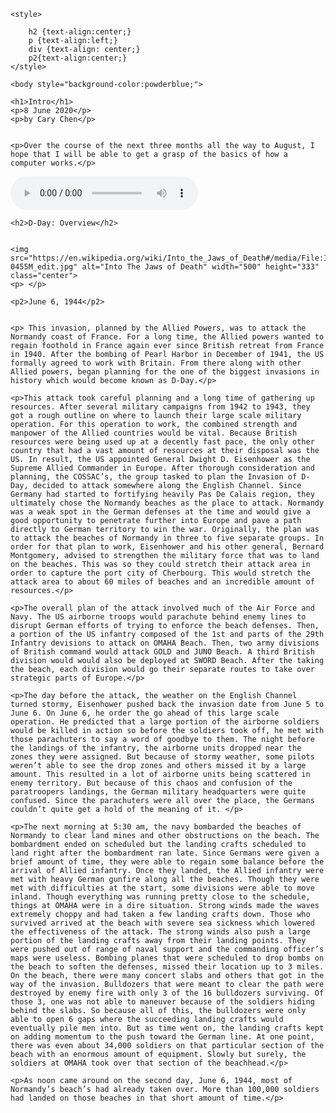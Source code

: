 


<html lang="en">
<head>
  <meta charset="utf-8">

  <title>Cary Chen HTML Website</title>
  <meta name="description" content="The HTML5 Herald">
  <meta name="author" content="SitePoint">

	<style>

		h2 {text-align:center;}
		p {text-align:left;}
		div {text-align: center;}
		p2{text-align:center;}
	</style>

</head>

<body>

	<body style="background-color:powderblue;">

  	<h1>Intro</h1>
	<p>8 June 2020</p>
	<p>by Cary Chen</p>


	<p>Over the course of the next three months all the way to August, I hope that I will be able to get a grasp of the basics of how a computer works.</p>

<audio controls autoplay>
  <source src="[01-CarryOnWaywardSon](/001.mp3)" type="audio/ogg">
  Your browser does not support the audio element.
</audio>


	<h2>D-Day: Overview</h2>
	

	<img src="https://en.wikipedia.org/wiki/Into_the_Jaws_of_Death#/media/File:Into_the_Jaws_of_Death_23-0455M_edit.jpg" alt="Into The Jaws of Death" width="500" height="333" class="center">
	<p> </p>
	
	<p2>June 6, 1944</p2>


	<p> This invasion, planned by the Allied Powers, was to attack the Normandy coast of France. For a long time, the Allied powers wanted to regain foothold in France again ever since British retreat from France in 1940. After the bombing of Pearl Harbor in December of 1941, the US formally agreed to work with Britain. From there along with other Allied powers, began planning for the one of the biggest invasions in history which would become known as D-Day.</p>

	<p>This attack took careful planning and a long time of gathering up resources. After several military campaigns from 1942 to 1943, they got a rough outline on where to launch their large scale military operation. For this operation to work, the combined strength and manpower of the Allied countries would be vital. Because British resources were being used up at a decently fast pace, the only other country that had a vast amount of resources at their disposal was the US. In result, the US appointed General Dwight D. Eisenhower as the Supreme Allied Commander in Europe. After thorough consideration and planning, the COSSAC’s, the group tasked to plan the Invasion of D-Day, decided to attack somewhere along the English Channel. Since Germany had started to fortifying heavily Pas De Calais region, they ultimately chose the Normandy beaches as the place to attack. Normandy was a weak spot in the German defenses at the time and would give a good opportunity to penetrate further into Europe and pave a path directly to German territory to win the war. Originally, the plan was to attack the beaches of Normandy in three to five separate groups. In order for that plan to work, Eisenhower and his other general, Bernard Montgomery, advised to strengthen the military force that was to land on the beaches. This was so they could stretch their attack area in order to capture the port city of Cherbourg. This would stretch the attack area to about 60 miles of beaches and an incredible amount of resources.</p>

	<p>The overall plan of the attack involved much of the Air Force and Navy. The US airborne troops would parachute behind enemy lines to disrupt German efforts of trying to enforce the beach defenses. Then, a portion of the US infantry composed of the 1st and parts of the 29th Infantry devisions to attack on OMAHA Beach. Then, two army divisions of British command would attack GOLD and JUNO Beach. A third British division would would also be deployed at SWORD Beach. After the taking the beach, each division would go their separate routes to take over strategic parts of Europe.</p>

	<p>The day before the attack, the weather on the English Channel turned stormy, Eisenhower pushed back the invasion date from June 5 to June 6. On June 6, he order the go ahead of this large scale operation. He predicted that a large portion of the airborne soldiers would be killed in action so before the soldiers took off, he met with those parachuters to say a word of goodbye to them. The night before the landings of the infantry, the airborne units dropped near the zones they were assigned. But because of stormy weather, some pilots weren’t able to see the drop zones and others missed it by a large amount. This resulted in a lot of airborne units being scattered in enemy territory. But because of this chaos and confusion of the paratroopers landings, the German military headquarters were quite confused. Since the parachuters were all over the place, the Germans couldn’t quite get a hold of the meaning of it. </p>

	<p>The next morning at 5:30 am, the navy bombarded the beaches of Normandy to clear land mines and other obstructions on the beach. The bombardment ended on scheduled but the landing crafts scheduled to land right after the bombardment ran late. Since Germans were given a brief amount of time, they were able to regain some balance before the arrival of Allied infantry. Once they landed, the Allied infantry were met with heavy German gunfire along all the beaches. Though they were met with difficulties at the start, some divisions were able to move inland. Though everything was running pretty close to the schedule, things at OMAHA were in a dire situation. Strong winds made the waves extremely choppy and had taken a few landing crafts down. Those who survived arrived at the beach with severe sea sickness which lowered the effectiveness of the attack. The strong winds also push a large portion of the landing crafts away from their landing points. They were pushed out of range of naval support and the commanding officer’s maps were useless. Bombing planes that were scheduled to drop bombs on the beach to soften the defenses, missed their location up to 3 miles. On the beach, there were many concert slabs and others that got in the way of the invasion. Bulldozers that were meant to clear the path were destroyed by enemy fire with only 3 of the 16 bulldozers surviving. Of those 3, one was not able to maneuver because of the soldiers hiding behind the slabs. So because all of this, the bulldozers were only able to open 6 gaps where the succeeding landing crafts would eventually pile men into. But as time went on, the landing crafts kept on adding momentum to the push toward the German line. At one point, there was even about 34,000 soldiers on that particular section of the beach with an enormous amount of equipment. Slowly but surely, the soldiers at OMAHA took over that section of the beachhead.</p>

	<p>As noon came around on the second day, June 6, 1944, most of Normandy’s beach’s had already taken over. More than 100,000 soldiers had landed on those beaches in that short amount of time.</p>



</body>
</html>

